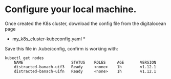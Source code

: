 # Configure your local machine.

Once created the K8s cluster, download the config file from the digitalocean page

* my_k8s_cluster-kubeconfig.yaml *

Save this file in .kube/config, confirm is working with:

```
kubectl get nodes
	NAME                     STATUS    ROLES     AGE       VERSION
	distracted-banach-uif3   Ready     <none>    1h        v1.12.1
	distracted-banach-uifn   Ready     <none>    1h        v1.12.1

```
